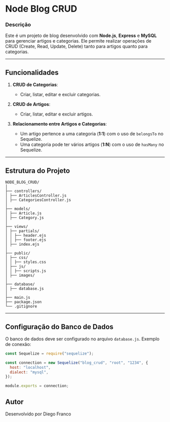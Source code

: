 # Node Blog CRUD

### Descrição

Este é um projeto de blog desenvolvido com **Node.js**, **Express** e **MySQL** para gerenciar artigos e categorias. Ele permite realizar operações de CRUD (Create, Read, Update, Delete) tanto para artigos quanto para categorias.

---

## Funcionalidades

1. **CRUD de Categorias**:

   - Criar, listar, editar e excluir categorias.

2. **CRUD de Artigos**:

   - Criar, listar, editar e excluir artigos.

3. **Relacionamento entre Artigos e Categorias**:
   - Um artigo pertence a uma categoria (**1:1**) com o uso de `belongsTo` no Sequelize.
   - Uma categoria pode ter vários artigos (**1:N**) com o uso de `hasMany` no Sequelize.

---

## Estrutura do Projeto

```
NODE_BLOG_CRUD/
│
├── controllers/
│ ├── ArticlesController.js
│ ├── CategoriesController.js
│
├── models/
│ ├── Article.js
│ ├── Category.js
│
├── views/
│ ├── partials/
│ │ ├── header.ejs
│ │ ├── footer.ejs
│ ├── index.ejs
│
├── public/
│ ├── css/
│ │ ├── styles.css
│ ├── js/
│ │ ├── scripts.js
│ ├── images/
│
├── database/
│ ├── database.js
│
├── main.js
├── package.json
└── .gitignore
```

---

## Configuração do Banco de Dados

O banco de dados deve ser configurado no arquivo `database.js`. Exemplo de conexão:

```javascript
const Sequelize = require("sequelize");

const connection = new Sequelize("blog_crud", "root", "1234", {
  host: "localhost",
  dialect: "mysql",
});

module.exports = connection;
```

## Autor

Desenvolvido por Diego Franco
